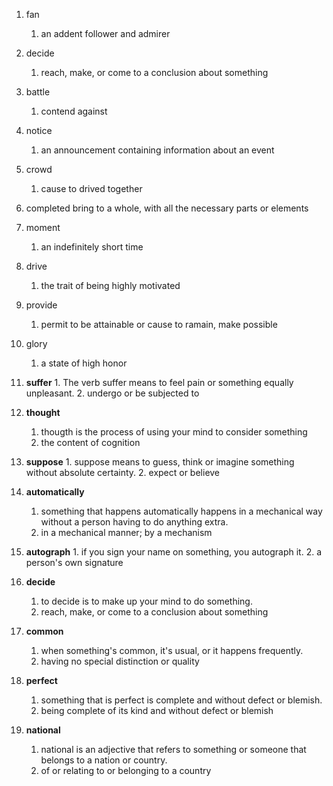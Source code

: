 1. fan
	1. an addent follower and admirer

2. decide
	1. reach, make, or come to a conclusion about something

3. battle
	1. contend against

4. notice
	1. an announcement containing information about an event

5. crowd
	1. cause to drived together

6. completed
	 bring to a whole, with all the necessary parts or elements

7. moment
	1. an indefinitely short time

8. drive 
	1. the trait of being highly motivated

9. provide 
	1. permit to be attainable or cause to ramain, make possible

10. glory
	1. a state of high honor

11.  **suffer**
	1.  The verb suffer means to feel pain or something equally unpleasant.
	2.  undergo or be subjected to
12. **thought**
	1. thougth is the process of using your mind to consider something
	2. the content of cognition

13.  **suppose**
	1. suppose means to guess, think or imagine something without absolute certainty.
	2. expect or believe

14. **automatically** 
	1.  something that happens automatically happens in a mechanical way without a person having to do anything extra.
	2. in a mechanical manner; by a mechanism
15.  **autograph**
	1. if you sign your name on something, you autograph it.
	2. a person's own signature

16. **decide**
	1. to decide is to make up your mind to do something.
	2. reach, make, or come to a conclusion about something

17. **common**
	1. when something's common, it's usual, or it happens frequently.
	2. having no special distinction or quality

18. **perfect**
	1. something that is perfect is complete and without defect or blemish.
	2. being complete of its kind and without defect or blemish

19. **national**
	1. national is an adjective that refers to something or someone that belongs to a nation or country.
	2. of or relating to or belonging to a country